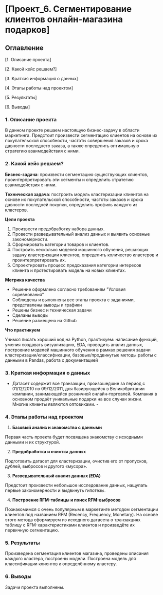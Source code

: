 # [Проект_6. Сегментирование клиентов онлайн-магазина подарков]
## Оглавление
[1. Описание проекта]

[2. Какой кейс решаем?]

[3. Краткая информация о данных]

[4. Этапы работы над проектом]

[5. Результаты]

[6. Выводы]

### 1. Описание проекта
В данном проекте решаем настоящую бизнес-задачу в области маркетинга. Предстоит произвести сегментацию клиентов на основе их покупательской способности, частоты совершения заказов и срока давности последнего заказа, а также определить оптимальную стратегию взаимодействия с ними.

### 2. Какой кейс решаем?
**Бизнес-задача**: произвести сегментацию существующих клиентов, проинтерпретировать эти сегменты и определить стратегию взаимодействия с ними.

**Техническая задача**: построить модель кластеризации клиентов на основе их покупательской способности, частоты заказов и срока давности последней покупки, определить профиль каждого из кластеров.

**Цели проекта**
1. Произвести предобработку набора данных.
2. Провести разведывательный анализ данных и выявить основные закономерности.
3. Сформировать категории товаров и клиентов.
4. Построить несколько моделей машинного обучения, решающих задачу кластеризации клиентов, определить количество кластеров и проинтерпретировать их.
5. Спроектировать процесс предсказания категории интересов клиента и протестировать модель на новых клиентах.

**Метрика качества**
- Решение оформлено согласно требованиям "Условия соревнования"
- Соблюдены и выполнены все этапы проекта с заданиями, представлены выводы и графики
- Решены бизнес и техническая задачи
- Сделаны выводы 
- Решение размещено на Github

**Что практикуем**

Учимся писать хороший код на Python, практикуем: написание функций, умения создавать визуализацию, EDA, проводить анализ данных, построение моделей машинного обучения в рамках решения задачи кластеризации/классификации, базовые/продвинутые методы работы с данными в Pandas, работа с документацией

### 3. Краткая информация о данных
- Датасет содержит все транзакции, произошедшие за период с 01/12/2010 по 09/12/2011, для базирующейся в Великобритании компании, занимающейся розничной онлайн-торговлей. Компания в основном продаёт уникальные подарки на все случаи жизни. Многие клиенты являются оптовиками. - 

### 4. Этапы работы над проектом
1. **Базовый анализ и знакомство с данными**

Первая часть проекта будет посвящена знакомству с исходными данными и их структурой.

2. **Предобработка и очистка данных**

Подготовить датасет для кластеризации, очистив его от пропусков, дублей, выбросов и другого «мусора».

3. **Разведывательный анализ данных (EDA)**

Предстоит произвести небольшое исследование данных, нащупать первые закономерности и выдвинуть гипотезы.

4. **Построение RFM-таблицы и поиск RFM-выбросов**

Познакомимся с очень популярным в маркетинге методом сегментации клиентов под названием RFM (Recency, Frequency, Monetary). На основе этого метода сформируем из исходного датасета о транзакциях таблицу с RFM-характеристиками клиентов и произведёте их первичную сегментацию.

### 5. Результаты
Произведена сегментация клиентов магазина, проведены описания каждого кластера, построены модели. Построена модель для классификации клиентов к определённому кластеру.

### 6. Выводы
Задачи проекта выполнены. 







